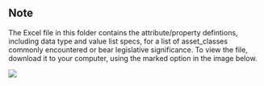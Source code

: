 ## Note

The Excel file in this folder contains the attribute/property defintions, including data type and value list specs, for a list of asset_classes commonly encountered or bear legislative significance. 
To view the file, download it to your computer, using the marked option in the image below.


<kbd>
  <img src="https://github.com/user-attachments/assets/e62ad9c8-c1fa-401d-8c89-bd4e807372d1">
</kbd>
